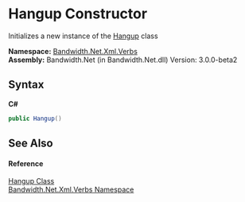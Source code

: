 ﻿# Hangup Constructor 
 

Initializes a new instance of the <a href ="T_Bandwidth_Net_Xml_Verbs_Hangup.md">Hangup</a> class

**Namespace:**&nbsp;<a href ="N_Bandwidth_Net_Xml_Verbs.md">Bandwidth.Net.Xml.Verbs</a><br />**Assembly:**&nbsp;Bandwidth.Net (in Bandwidth.Net.dll) Version: 3.0.0-beta2

## Syntax

**C#**<br />
``` C#
public Hangup()
```


## See Also


#### Reference
<a href ="T_Bandwidth_Net_Xml_Verbs_Hangup.md">Hangup Class</a><br /><a href ="N_Bandwidth_Net_Xml_Verbs.md">Bandwidth.Net.Xml.Verbs Namespace</a><br />